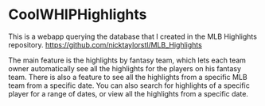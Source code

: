 # CoolWHIPHighlights

This is a webapp querying the database that I created in the MLB Highlights repository. https://github.com/nicktaylorstl/MLB_Highlights

The main feature is the highlights by fantasy team, which lets each team owner automatically see all the highlights for the players on his fantasy team.
There is also a feature to see all the highlights from a specific MLB team from a specific date.
You can also search for highlights of a specific player for a range of dates, or view all the highlights from a specific date.
